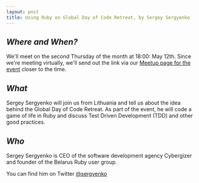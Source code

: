 ```yaml
---
layout: post
title: Using Ruby on Global Day of Code Retreat, by Sergey Sergyenko
---
```


## *Where and When?*
We'll meet on the second Thursday of the month at 18:00: May 12th. Since we're meeting virtually, we'll send out the link via our [Meetup page for the event](https://www.meetup.com/scotrug/events/mljltlydchbqb/) closer to the time.

## *What*
Sergey Sergyenko will join us from Lithuania and tell us about the idea behind the Global Day of Code Retreat.
As part of the event, he will code a game of life in Ruby and discuss Test Driven Development (TDD) and other good practices.

## *Who*
Sergey Sergyenko is CEO of the software development agency Cybergizer and founder of the Belarus Ruby user group.

You can find him on Twitter [@sergyenko](https://twitter.com/sergyenko)